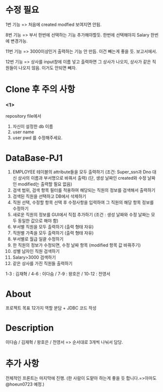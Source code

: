 # 수정 필요

1번 기능 => 처음에 created modfied 보여지면 안됨.

8번 기능 => 부서 한번에 선택하는 기능 추가해야할듯. 한번에 선택해야지 Salary 한번에 변경가능.

11번 기능 => 3000이상인거 출력하는 기능 안 만듬. 이건 빼는게 좋을 듯. 보고서에서.

12번 기능 => 상사를 input창에 이름 넣고 출력하면 그 상사가 나오지, 상사가 같은 직원들이 나오지 않음. 이거도 안되면 빼자.


# Clone 후 주의 사항
### <1>
repository file에서
1. 자신이 설정한 db 이름
2. user name
3. user pwd
를 수정해주세요.


# DataBase-PJ1

1. EMPLOYEE 테이블의 attribute들을 모두 출력하기
(조건: Super_ssn과 Dno 대신 상사의 이름과 부서명으로 바꿔서 출력)
(단, 생성 날짜인 created와 수정 날짜인 modified는 출력할 필요 없음)
2. 검색 범위, 검색 항목 필터를 적용하여 해당되는 직원의 정보를 검색해서
출력하기
3. 검색된 직원을 선택하고 DB에서 삭제하기
4. 직원 선택, 수정할 항목 선택 후 수정사항을 입력하여 그 직원의 해당 항목
정보를 수정하기
5. 새로운 직원의 정보를 GUI에서 직접 추가하기
(조건 : 생성 날짜와 수정 날짜는 모두 동일한 값으로 해야 함)
6. 부서별 직원을 모두 출력하기 (출력 형태 자유)
7. 직원별 가족을 모두 출력하기 (출력 형태 자유)
8. 부서별로 월급 일괄 수정하기
9. 한 직원의 정보가 수정되면, 수정 날짜 항목
(modified 항목 값 바꿔주기)
10. 성별 남자인 직원 검색하기
11. Salary>3000 검색하기
12. 같은 상사를 가진 직원들 출력하기

1-3 : 김재혁 / 4-6 : 이다슴 / 7-9 : 왕호은 / 10-12 : 전영서

# About
프로젝트 목표 12가지 역할 분담 + JDBC 코드 작성

# Description
이다슴 / 김재혁 / 왕호은 / 전영서  => 순서대로 3개씩 나눠서 담당.

# 추가 사항
전체적인 프론트는 마지막에 진행. (한 사람이 도맡아 하는게 좋을 듯 합니다.=>아마도 @hoeun0723 예정.)
